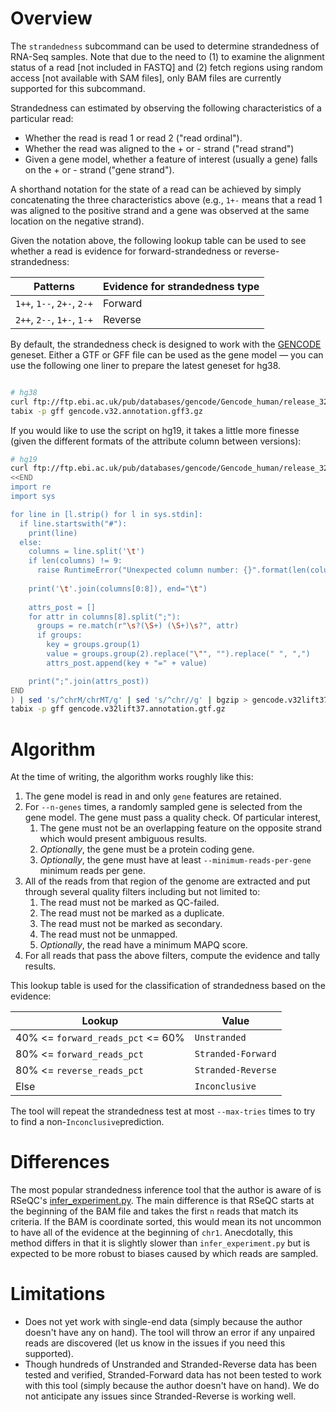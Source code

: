 # Overview

The `strandedness` subcommand can be used to determine strandedness of RNA-Seq
samples. Note that due to the need to (1) to examine the alignment status of a
read [not included in FASTQ] and (2) fetch regions using random access [not
available with SAM files], only BAM files are currently supported for this
subcommand.

Strandedness can estimated by observing the following characteristics of a
particular read:

* Whether the read is read 1 or read 2 ("read ordinal").
* Whether the read was aligned to the + or - strand ("read strand")
* Given a gene model, whether a feature of interest (usually a gene) falls on
  the + or - strand ("gene strand").

A shorthand notation for the state of a read can be achieved by simply
concatenating the three characteristics above (e.g., `1+-` means that a read 1
was aligned to the positive strand and a gene was observed at the same location
on the negative strand).

Given the notation above, the following lookup table can be used to see whether
a read is evidence for forward-strandedness or reverse-strandedness:

| Patterns                   | Evidence for strandedness type |
| -------------------------- | ------------------------------ |
| `1++`, `1--`, `2+-`, `2-+` | Forward                        |
| `2++`, `2--`, `1+-`, `1-+` | Reverse                        |

By default, the strandedness check is designed to work with the
[GENCODE][gencode-website] geneset. Either a GTF or GFF file can be used as the
gene model — you can use the following one liner to prepare the latest geneset
for hg38.

```bash

# hg38
curl ftp://ftp.ebi.ac.uk/pub/databases/gencode/Gencode_human/release_32/gencode.v32.annotation.gff3.gz | gunzip -c | sort -k1,1 -k4,4n -k5,5n | bgzip > gencode.v32.annotation.gff3.gz
tabix -p gff gencode.v32.annotation.gff3.gz
```

If you would like to use the script on hg19, it takes a little more finesse (given the different formats of the attribute column between versions):

```bash
# hg19
curl ftp://ftp.ebi.ac.uk/pub/databases/gencode/Gencode_human/release_32/GRCh37_mapping/gencode.v32lift37.annotation.gtf.gz | gunzip -c | sort -k1,1 -k4,4n -k5,5n | python <(cat 
<<END    
import re 
import sys

for line in [l.strip() for l in sys.stdin]:
  if line.startswith("#"):
    print(line)                     
  else:                       
    columns = line.split('\t')
    if len(columns) != 9:                                                    
      raise RuntimeError("Unexpected column number: {}".format(len(columns)))
    
    print('\t'.join(columns[0:8]), end="\t")
    
    attrs_post = []
    for attr in columns[8].split(";"):                        
      groups = re.match(r"\s?(\S+) (\S+)\s?", attr)
      if groups:             
        key = groups.group(1)                    
        value = groups.group(2).replace("\"", "").replace(" ", ",")
        attrs_post.append(key + "=" + value)

    print(";".join(attrs_post))
END
) | sed 's/^chrM/chrMT/g' | sed 's/^chr//g' | bgzip > gencode.v32lift37.annotation.gtf.gz
tabix -p gff gencode.v32lift37.annotation.gtf.gz
```

# Algorithm

At the time of writing, the algorithm works roughly like this:

1. The gene model is read in and only `gene` features are retained.
2. For `--n-genes` times, a randomly sampled gene is selected from the gene
   model. The gene must pass a quality check. Of particular interest,
   1. The gene must not be an overlapping feature on the opposite strand which
      would present ambiguous results.
   2. *Optionally*, the gene must be a protein coding gene.
   3. *Optionally*, the gene must have at least `--minimum-reads-per-gene`
      minimum reads per gene.
3. All of the reads from that region of the genome are extracted and put through
   several quality filters including but not limited to:
   1. The read must not be marked as QC-failed.
   2. The read must not be marked as a duplicate.
   3. The read must not be marked as secondary.
   4. The read must not be unmapped.
   5. *Optionally*, the read have a minimum MAPQ score.
4. For all reads that pass the above filters, compute the evidence and tally
   results.

This lookup table is used for the classification of strandedness based on the evidence:

| Lookup                            | Value              |
| --------------------------------- | ------------------ |
| 40% <= `forward_reads_pct` <= 60% | `Unstranded`       |
| 80% <= `forward_reads_pct`        | `Stranded-Forward` |
| 80% <= `reverse_reads_pct`        | `Stranded-Reverse` |
| Else                              | `Inconclusive`     |

The tool will repeat the strandedness test at most `--max-tries` times to try to find a
non-`Inconclusive`prediction.

# Differences

The most popular strandedness inference tool that the author is aware of is
RSeQC's [infer_experiment.py](http://rseqc.sourceforge.net/#infer-experiment-py). The
main difference is that RSeQC starts at the beginning of the BAM file and takes
the first `n` reads that match its criteria. If the BAM is coordinate sorted,
this would mean its not uncommon to have all of the evidence at the beginning of
`chr1`. Anecdotally, this method differs in that it is slightly slower than
`infer_experiment.py` but is expected to be more robust to biases caused by
which reads are sampled.

# Limitations

* Does not yet work with single-end data (simply because the author doesn't have
  any on hand). The tool will throw an error if any unpaired reads are
  discovered (let us know in the issues if you need this supported).
* Though hundreds of Unstranded and Stranded-Reverse data has been tested and
  verified, Stranded-Forward data has not been tested to work with this tool
  (simply because the author doesn't have on hand). We do not anticipate any
  issues since Stranded-Reverse is working well.

[gencode-website]: https://www.gencodegenes.org
